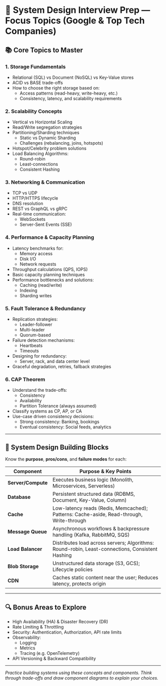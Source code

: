 # 📘 System Design Interview Prep — Focus Topics (Google & Top Tech Companies)

## 📚 Core Topics to Master

### 1. Storage Fundamentals
- Relational (SQL) vs Document (NoSQL) vs Key-Value stores
- ACID vs BASE trade-offs
- How to choose the right storage based on:
  - Access patterns (read-heavy, write-heavy, etc.)
  - Consistency, latency, and scalability requirements

### 2. Scalability Concepts
- Vertical vs Horizontal Scaling
- Read/Write segregation strategies
- Partitioning/Sharding techniques
  - Static vs Dynamic Sharding
  - Challenges (rebalancing, joins, hotspots)
- Hotspot/Celebrity problem solutions
- Load Balancing Algorithms:
  - Round-robin
  - Least-connections
  - Consistent Hashing

### 3. Networking & Communication
- TCP vs UDP
- HTTP/HTTPS lifecycle
- DNS resolution
- REST vs GraphQL vs gRPC
- Real-time communication:
  - WebSockets
  - Server-Sent Events (SSE)

### 4. Performance & Capacity Planning
- Latency benchmarks for:
  - Memory access
  - Disk I/O
  - Network requests
- Throughput calculations (QPS, IOPS)
- Basic capacity planning techniques
- Performance bottlenecks and solutions:
  - Caching (read/write)
  - Indexing
  - Sharding writes

### 5. Fault Tolerance & Redundancy
- Replication strategies:
  - Leader-follower
  - Multi-leader
  - Quorum-based
- Failure detection mechanisms:
  - Heartbeats
  - Timeouts
- Designing for redundancy:
  - Server, rack, and data center level
- Graceful degradation, retries, fallback strategies

### 6. CAP Theorem
- Understand the trade-offs:
  - Consistency
  - Availability
  - Partition Tolerance (always assumed)
- Classify systems as CP, AP, or CA
- Use-case driven consistency decisions:
  - Strong consistency: Banking, bookings
  - Eventual consistency: Social feeds, analytics

---

## 🧱 System Design Building Blocks

Know the **purpose**, **pros/cons**, and **failure modes** for each:

| Component         | Purpose & Key Points |
|------------------|----------------------|
| **Server/Compute** | Executes business logic (Monolith, Microservices, Serverless) |
| **Database**       | Persistent structured data (RDBMS, Document, Key-Value, Column) |
| **Cache**          | Low-latency reads (Redis, Memcached); Patterns: Cache-aside, Read-through, Write-through |
| **Message Queue**  | Asynchronous workflows & backpressure handling (Kafka, RabbitMQ, SQS) |
| **Load Balancer**  | Distributes load across servers; Algorithms: Round-robin, Least-connections, Consistent Hashing |
| **Blob Storage**   | Unstructured data storage (S3, GCS); Lifecycle policies |
| **CDN**            | Caches static content near the user; Reduces latency, protects origin |

---

## 🔍 Bonus Areas to Explore
- High Availability (HA) & Disaster Recovery (DR)
- Rate Limiting & Throttling
- Security: Authentication, Authorization, API rate limits
- Observability:
  - Logging
  - Metrics
  - Tracing (e.g. OpenTelemetry)
- API Versioning & Backward Compatibility

---

*Practice building systems using these concepts and components. Think through trade-offs and draw component diagrams to explain your choices.*
